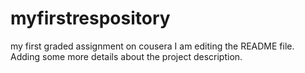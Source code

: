 # myfirstrespository
my first graded assignment on cousera
I am editing the README file. Adding some more details about the project description.
